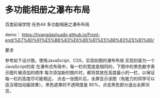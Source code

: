 # 多功能相册之瀑布布局

百度前端学院 任务44 多功能相册之瀑布布局

demo：  https://liyangdashuaibi.github.io/Front-end/%E7%80%91%E5%B8%83%E6%B5%81%E5%B8%83%E5%B1%80/

要求

参考如下设计图，使用JavaScript、CSS，实现如图的瀑布布局
实现封装为一个JavaScript的库
在瀑布式布局中，每一栏的宽度是相同的，下图中的黑色数字表示图片被添加的顺序
每次添加新的图片时，都将其放在高度最小的一栏，以保证每一栏的高度尽可能相近。
点击一张图片后，全屏显示该图（有能力的同学可以适当增加动画效果）。黑色遮罩的不透明度是 80%，点击黑色部分退出全屏浏览。
